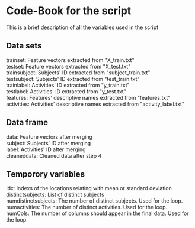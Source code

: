 # Code-Book for the script
This is a brief description of all the variables used in the script
## Data sets
trainset: Feature vectors extracted from "X_train.txt"</br>
testset: Feature vectors extracted from "X_test.txt"</br>
trainsubject: Subjects' ID extracted from "subject_train.txt"</br>
testsubject: Subjects' ID extracted from "test_train.txt"</br>
trainlabel: Activities' ID extracted from "y_train.txt"</br>
testlabel: Activities' ID extracted from "y_test.txt"</br>
features: Features' descriptive names extracted from "features.txt"</br>
activities: Activities' descriptive names extracted from "activity_label.txt"</br>
## Data frame
data: Feature vectors after merging</br>
subject: Subjects' ID after merging</br>
label: Activities' ID after merging</br>
cleaneddata: Cleaned data after step 4</br>
## Temporory variables
idx: Indexs of the locations relating with mean or standard deviation</br>
distinctsubjects: List of distinct subjects</br>
numdistinctsubjects: The number of distinct subjects. Used for the loop.</br>
numactivities: The number of distinct activities. Used for the loop.</br>
numCols: The number of columns should appear in the final data. Used for the loop.</br>

